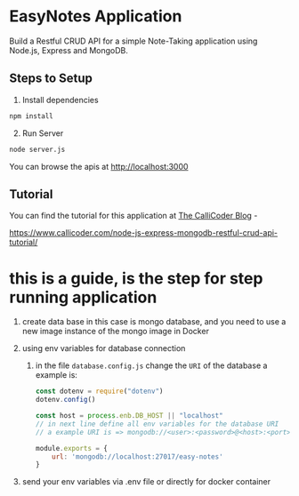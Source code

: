 # EasyNotes Application

Build a Restful CRUD API for a simple Note-Taking application using Node.js, Express and MongoDB.

## Steps to Setup

1. Install dependencies

```bash
npm install
```

2. Run Server

```bash
node server.js
```

You can browse the apis at <http://localhost:3000>

## Tutorial
You can find the tutorial for this application at [The CalliCoder Blog](https://www.callicoder.com) - 

<https://www.callicoder.com/node-js-express-mongodb-restful-crud-api-tutorial/>


# this is a guide, is the step for step running application

1. create data base in this case is mongo database, and you need to use a new image instance of the mongo image in Docker

2. using env variables for database connection
    1. in the file `database.config.js` change the `URI` of the database a example is:
        ```js
        const dotenv = require("dotenv")
        dotenv.config()

        const host = process.enb.DB_HOST || "localhost"
        // in next line define all env variables for the database URI
        // a example URI is => mongodb://<user>:<password>@<host>:<port>/<db name>

        module.exports = {
            url: 'mongodb://localhost:27017/easy-notes'
        }
        ```

3. send your env variables via .env file or directly for docker container
